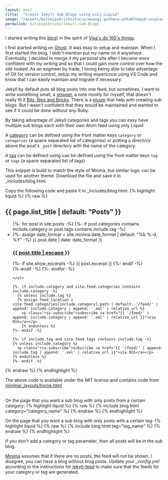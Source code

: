 ```yaml
---
layout: post
title:  "Create Jekyll Sub Blogs using only Liquid"
image: "/assets/bitsbipsbricks/Focus/mwangi-gatheca-qlKaN7eqay8-unsplash.jpg"
permalink: bitsbipsbricks/Jekyll-Sub-Blogs
---
```


I started writing this [blog](/bitsbipsbricks.html)) in the spirit of [Visa's do 100's things](https://www.visakanv.com/blog/do100things/).

I first started writing on [Ghost](https://ghost.org/). It was esay to setup and maintain. When I first started the blog, I didn't mention put my name on it anywhere. Eventually, I decided to merge it my personal site after I become more confident with my writing and so that I could gain more control over how the site looked. As an engineer by trade, I loving being able to take advantage of Git for version control, setup my writing expericnce using VS Code and know that I can easily maintain and migrate if necessary.

Jekyll by default puts all blog posts into one feed, but sometimes, I want to write something small, a [snippet](/snippets), a note mostly for myself, that doesn't really fit it [Bits, Bips and Bricks](/bitsbipsbricks).  There is a [plugin](https://github.com/scandio/jekyll-paginate-multiple) that help with creating sub blogs. But I wasn't confident that they would be maintained and wanted to see if it could be done without any Ruby.

By taking advantage of Jekyll categories and tags you can easy have multiple sub blogs each with their own Atom feed using only Liquid

A [category](https://jekyllrb.com/docs/posts/#categories) can be defined using the front matter keys `category` or `categories` (a space separated list of categories) or putting a directory above the post's `_post` directory with the name of the category. 

A [tag](https://jekyllrb.com/docs/posts/#tags) can be defined using can be defined using the front matter keys `tag` or `tags` (a space separated list of tags)

This snippet is build to match the style of Minma, but similar logic can be used for another theme. Download the file and save it in _includes/blog.html.

Copy the following code and paste it in _includes/blog.html:
{% highlight liquid %}
{% raw %}
<div class="blog">
    <h2 class="post-list-heading">{{ page.list_title | default: "Posts" }}</h2>
    <ul class="post-list">
      {%- for post in site.posts -%}
      {%- if post.categories contains include.category or post.tags contains include.tag -%}
      <li>
        {%- assign date_format = site.minima.date_format | default: "%b %-d, %Y" -%}
        <span class="post-meta">{{ post.date | date: date_format }}</span>
        <h3>
          <a class="post-link" href="{{ post.url | relative_url }}">
            {{ post.title | escape }}
          </a>
        </h3>
        {%- if site.show_excerpts -%}
          {{ post.excerpt }}
        {%- endif -%}
      </li>
      {%-endif -%}
      {%- endfor -%}

    </ul>

    {%- if include.category and site.feed.categories contains include.category -%}
      {% unless include.tag %}
      {% assign feed_location = site.feed.categories[include.category].path | default: '/feed/' | append: include.category | append: '.xml' | relative_url %}
        <p class="rss-subscribe">subscribe <a href="{{ '/feed/' | append: include.category | append: '.xml' | relative_url }}">via RSS</a></p>
        {% endunless %}
    {%- endif -%}

    {%- if include.tag and site.feed.tags contains include.tag -%}
    {% unless include.category %}
      <p class="rss-subscribe">subscribe <a href="{{ '/feed/' | append: include.tag | append: '.xml' | relative_url }}">via RSS</a></p>
    {% endunless %}
    {%- endif -%}

</div>
{% endraw %}
{% endhighlight %}

The above code is available under the MIT license and contains code from [minima/_layouts/home.html](https://github.com/jekyll/minima/blob/38a84a949f9753c4542e25f422935f59b4913053/_layouts/home.html)
<br><br>

On the page that you want a sub blog with only posts from a certain category:
{% highlight liquid %}
{% raw %}
{% include blog.html category="category_name" %}
{% endraw %}
{% endhighlight %}

On the page that you want a sub blog with only posts with a certain tag:
{% highlight liquid %}
{% raw %}
{% include blog.html tag="tag_name" %}
{% endraw %}
{% endhighlight %}

If you don't add a category or tag parameter, then all posts will be in the sub blog.

[Minima](https://github.com/jekyll/minima/pull/137/files#r124796175) assumes that if there are no posts, the feed will not be shown. I disagree, you can have a blog without blog posts. Update your *_config.yml* according to the instructions for [jekyll-feed](https://github.com/jekyll/jekyll-feed) to make sure that the feeds for your category or tag are generated.